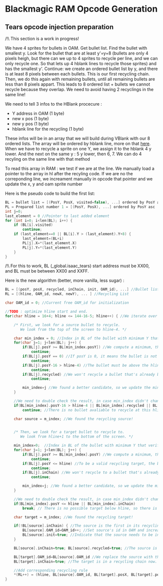 # Blackmagic RAM Opcode Generation

## Tears opcode injection preparation

/!\ This section is a work in progress!

We have 4 sprites for bullets in OAM. 
Get bullet list. Find the bullet with smallest y.
Look for the bullet that are at least y'=y+8 (bullets are only 4 pixels heigh, but there can we up to 4 sprites to recycle per line, and we can only recycle one. So that lets up 4 hblank lines to recycle those sprites) and has the smallest y'.
Continue: we create an ordered bullet list by y, and there is at least 8 pixels between each bullets. This is our first recycling chain.
Then, we do this again with remaining bullets, until all remaining bullets are less than 8 pixels appart.
This leads to 8 ordered list + bullets we cannot recycle because they overlap. 
We need to avoid having 2 recyclings in the same line!

We need to tell 3 infos to the HBlank procecure :
- Y address in OAM  (1 byte)
- new x pos (1 byte)
- new y pos (1 byte)
- hblank line for the recycling (1 byte)

These infos will be in an array that we will build during VBlank with our 8 ordered lists.
The array will be ordered by hblank line, more on that [here](blackmagic.init.doc.md).
When we have to recycle a sprite on one Y, we assign it to the hblank 4 y lower. And the next on the same y : 5 y lower, then 6, 7. We can do 4 recyling on the same line with that method

To read this array in RAM : we test if we are at the line. We manually load a pointer to the array in hl after the recyling code. If we are no the correponding line, we increament manually in opcode that pointer and we update the x, y and oam sprite number 

Here is the pseudo code to build the first list:
~~~C
BL = bullet list = [(PosY, PosX, visited=false), ...] ordered by PosY asc
PL = Prepared list number 1 = [(PosY, PosX), ...] ordered by PosY asc
int j=0;
last_element = 0 //Pointer to last added element
for (int i=0; i<len(BL); i++) {
	if (BL[i].visited)
		continue;
	if (last_element==0 || BL[i].Y > (last_element).Y+8) {
		last_element=(BL+i)
		PL[j].X=*(last_element.X)
		PL[j].Y=*(last_element.Y)
	}
}
~~~

/!\ For this to work, BL (_global.isaac_tears) start address must be XX00, and BL must be between XX00 and XXFF.

Here is the new algorithm (better, more vanilla, less sugar) :
~~~C
BL = [(posY, posX, recycled, inChain, init, OAM_id), ...] //Bullet list
RL = [(hline, OAM_id, newX, newY), ... ] //Recycling List

char OAM_id = 0; //Current free OAM_id for initialization

//TODO : optimize hline start and end. 
for(char hline = 16+4; hline <= 144-16-5; hline++) { //We iterate over all screen lines, and look what sprite to recycle at each line

	/* First, we look for a source bullet to recycle.
	   We look from the top of the screen to hline-4. */  

	char min_index = 0; //Index in BL of the bullet with minimum Y that verifies the following conditions:  
	for(char j=1; j<len(BL); j++) {
		if(BL[j].posY >= BL[min_index.posY]) //We compute a minimum, this tests if posY is lower than what we currently found
			continue;
		if(BL[j].posY == 0) //If posY is 0, it means the bullet is not used (out of screen)
			continue;
		if(BL[j].posY-16 > hline-4) //The bullet must be above the hline-4 to be able to start recycling it. The +16 offset is due to GB screen offset. 
			continue;
		if(BL[j].recycled) //We won't recycle a bullet that's already been recycled, it doesn't make sense. (Reminder: we're building a chain) 
			continue;  

		min_index=j //We found a better candidate, so we update the min index
	}  

	//We need to double check the result, in case min_index didn't change from default value (0)
	if(BL[min_index].posY-16 > hline-4 || BL[min_index].recycled || BL[min_index].posY == 0)
		continue; //There is no bullet avaliable to recycle at this hline  

	char source = m_index; //We found the recycling source! 

	
	/* Then, we look for a target bullet to recycle to. 
	   We look from hline+1 to the bottom of the screen. */

	min_index=0;  //Index in BL of the bullet with minimum Y that verifies those new conditions: 
	for(char j=1; j<len(BL); j++) {
		if(BL[j].posY >= BL[min_index].posY) //We compute a minimum, this tests if posY is lower than what we currently found
			continue;
		if(BL[j].posY <= hline) //To be a valid recycling target, the bullet must be after hline
			continue;
		if(BL[j].inChain) //We won't recycle to a bullet that's already in a chain, so that's already being taken care of
			continue;  

		min_index=j; //We found a better candidate, so we update the min index
	}

	//We need to double check the result, in case min_index didn't change from the default value (0)
	if(BL[min_index].posY <= hline || BL[min_index].inChain)
		break; // There is no possible target below hline, so there is no more recycling needed/possible. 

	char target = m_index; //We found the recycling target!

	if(!BL[source].inChain) { //The source is the first in its recycling chain, so we need to manually add it to OAM in VBlank, so we choose an id
		BL[source].OAM_id=OAM_id++; //Set source's id in OAM and increase the current id
		BL[source].init=true; //Indicate that the source needs to be initialized manually into OAM in VBlank
	}  

	BL[source].inChain=true; BL[source].recycled=true; //The source is now already recycled, and so is in a chain

	BL[target].OAM_id=BL[source].OAM_id //We replace the source with the target, so the target takes the id of the source
	BL[target].inChain=true; //The target is in a recycling chain now.

	//Add corresponding recycling rule
	*(RL++) = (hline, BL[source].OAM_id, BL[target].posX, BL[target].posY); //During hline, the source bullet's position will be set to the target bullet position
}
~~~
